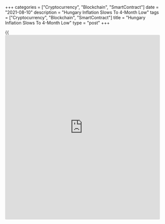 +++
categories = ["Cryptocurrency", "Blockchain", "SmartContract"]
date = "2021-08-10"
description = "Hungary Inflation Slows To 4-Month Low"
tags = ["Cryptocurrency", "Blockchain", "SmartContract"]
title = "Hungary Inflation Slows To 4-Month Low"
type = "post"
+++

{{<iframe id="large-banner" src="https://www.bounty.group/#slide=26.0" width="100%" height="600" scrolling="no" style="border: 0px solid rgb(216, 221, 230); border-radius: 3px;">}}

Hungary's consumer price inflation eased to a four-month low in July,
data published by the Hungarian Central Statistical Office showed on
Tuesday.

Consumer prices grew 4.6 percent on a yearly basis, slower than the 5.3
percent increase seen in June. This was the lowest since March, when
prices were up 3.7 percent. The rate of growth was forecast to slow to
4.8 percent.

Nonetheless, inflation continued to stay above the central bank's target
range of 2-4 percent.

There were significant increases in prices of alcoholic beverages and
tobacco and motor fuels. Food prices advanced 3.1 percent and alcoholic
beverages and tobacco prices surged 11.1 percent. Motor fuel prices
became 19.8 percent higher.

Month-on-month, consumer prices were up 0.5 percent versus 0.6 percent
in June.

Core inflation eased to 3.5 percent in July from 3.8 percent in June. On
a monthly basis, core inflation came in at 0.4 percent, down from 0.6
percent in the prior month.

The central bank had raised its key base rate by 30 basis points each in
June and July, citing the above target inflation.

For comments and feedback [contact](https://www.playgroundfx.com/contact/): editorial@rtt[news](https://www.letsplayfx.com/blog/forex-news-website/).com

[Economic News][1]

 **What parts of the world are seeing the best (and worst) economic
performances lately? Click[here][2] to check out our [Econ Scorecard][2]
and find out! See up-to-the-moment [ranking](https://www.playgroundfx.com/blog/crypto-exchange-ranking/)s for the best and worst
performers in [GDP][3], [unemployment rate][4], [inflation][5] and much
more.**

   1. www.rtt[news](https://www.letsplayfx.com/blog/forex-news-website/).com/Content/EconomicNews.aspx
   2. www.rtt[news](https://www.letsplayfx.com/blog/forex-news-website/).com/economic-scorecard/world-rank/industrial-production/highest-performance.aspx
   3. www.rtt[news](https://www.letsplayfx.com/blog/forex-news-website/).com/economic-scorecard/world-rank/GDP/highest-performance.aspx
   4. www.rtt[news](https://www.letsplayfx.com/blog/forex-news-website/).com/economic-scorecard/world-rank/unemployment-rate/lowest-performance.aspx
   5. www.rtt[news](https://www.letsplayfx.com/blog/forex-news-website/).com/economic-scorecard/world-rank/CPI/highest-performance.aspx